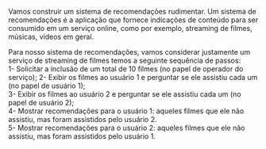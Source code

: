 Vamos construir um sistema de recomendações rudimentar. Um sistema de recomendações é a aplicação que fornece indicações de conteúdo para ser consumido em um serviço online, como por exemplo, streaming de filmes, músicas, vídeos em geral.

Para nosso sistema de recomendações, vamos considerar justamente um serviço de streaming de filmes temos a seguinte sequência de passos:<br>
1- Solicitar a inclusão de um total de 10 filmes (no papel de operador do serviço);
2- Exibir os filmes ao usuário 1 e perguntar se ele assistiu cada um (no papel de usuário 1);<br>
3- Exibir os filmes ao usuário 2 e perguntar se ele assistiu cada um (no papel de usuário 2);<br>
4- Mostrar recomendações para o usuário 1: aqueles filmes que ele não assistiu, mas foram assistidos pelo usuário 2.<br>
5- Mostrar recomendações para o usuário 2: aqueles filmes que ele não assistiu, mas foram assistidos pelo usuário 1.<br>




